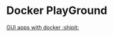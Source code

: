 # Docker PlayGround

[GUI apps with docker :shipit:](http://fabiorehm.com/blog/2014/09/11/running-gui-apps-with-docker/)
